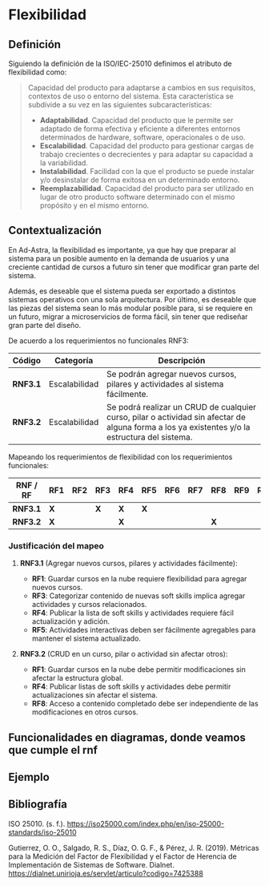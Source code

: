 # Flexibilidad

## Definición

Siguiendo la definición de la ISO/IEC-25010 definimos el atributo de flexibilidad como:

>Capacidad del producto para adaptarse a cambios en sus requisitos, contextos de uso o entorno del sistema. Esta característica se subdivide a su vez en las siguientes subcaracterísticas:
>
>- **Adaptabilidad**. Capacidad del producto que le permite ser adaptado de forma efectiva y eficiente a diferentes entornos determinados de hardware, software, operacionales o de uso.
>- **Escalabilidad**. Capacidad del producto para gestionar cargas de trabajo crecientes o decrecientes y para adaptar su capacidad a la variabilidad.
>- **Instalabilidad**. Facilidad con la que el producto se puede instalar y/o desinstalar de forma exitosa en un determinado entorno.
>- **Reemplazabilidad**. Capacidad del producto para ser utilizado en lugar de otro producto software determinado con el mismo propósito y en el mismo entorno.

## Contextualización

En Ad-Astra, la flexibilidad es importante, ya que hay que preparar al sistema para un posible aumento en la demanda de usuarios y una creciente cantidad de cursos a futuro sin tener que modificar gran parte del sistema.

Además, es deseable que el sistema pueda ser exportado a distintos sistemas operativos con una sola arquitectura. Por último, es deseable que las piezas del sistema sean lo más modular posible para, si se requiere en un futuro, migrar a microservicios de forma fácil, sin tener que rediseñar gran parte del diseño.

De acuerdo a los requerimientos no funcionales RNF3:

| Código | Categoría |Descripción |
|--------|-----------|-------------|
| **RNF3.1** | Escalabilidad | Se podrán agregar nuevos cursos, pilares y actividades al sistema fácilmente. |
| **RNF3.2** | Escalabilidad | Se podrá realizar un CRUD de cualquier curso, pilar o actividad sin afectar de alguna forma a los ya existentes y/o la estructura del sistema. |

Mapeando los requerimientos de flexibilidad con los requerimientos funcionales:

| RNF / RF | RF1 | RF2 | RF3 | RF4 | RF5 | RF6 | RF7 | RF8 | RF9 | RF10 | RF11 |
|----------|-----|-----|-----|-----|-----|-----|-----|-----|-----|------|------|
| **RNF3.1** | **X** | | **X** | **X** | **X** | | | | | | |
| **RNF3.2** | **X** | | | **X** | | | | **X** | | | |

### Justificación del mapeo

1. **RNF3.1** (Agregar nuevos cursos, pilares y actividades fácilmente):
    - **RF1**: Guardar cursos en la nube requiere flexibilidad para agregar nuevos cursos.
    - **RF3**: Categorizar contenido de nuevas soft skills implica agregar actividades y cursos relacionados.
    - **RF4**: Publicar la lista de soft skills y actividades requiere fácil actualización y adición.
    - **RF5**: Actividades interactivas deben ser fácilmente agregables para mantener el sistema actualizado.

1. **RNF3.2** (CRUD en un curso, pilar o actividad sin afectar otros):
   - **RF1**: Guardar cursos en la nube debe permitir modificaciones sin afectar la estructura global.
   - **RF4**: Publicar listas de soft skills y actividades debe permitir actualizaciones sin afectar el sistema.
   - **RF8**: Acceso a contenido completado debe ser independiente de las modificaciones en otros cursos.

<!-- Posiblemente: Mapeando los requerimientos no funcionales a funcionalidades del sistema, podemos ver que la escalabilidad se puede lograr con un diseño modular y una arquitectura de microservicios. La instalabilidad se puede lograr con una arquitectura de contenedores y una base de datos que permita fácilmente la migración de un sistema a otro. -->

## Funcionalidades en diagramas, donde veamos que cumple el rnf

<!-- ## Diseño de la solución

Para cumplir con los requerimientos de flexibilidad, se propone una arquitectura de microservicios que permita la escalabilidad y adaptabilidad del sistema. Cada funcionalidad del sistema se dividirá en módulos independientes que se comunicarán entre sí a través de una API REST. -->

## Ejemplo

## Bibliografía

ISO 25010. (s. f.). <https://iso25000.com/index.php/en/iso-25000-standards/iso-25010>

Gutierrez, O. O., Salgado, R. S., Díaz, O. G. F., & Pérez, J. R. (2019). Métricas para la Medición del Factor de Flexibilidad y el Factor de Herencia de Implementación de Sistemas de Software. Dialnet. <https://dialnet.unirioja.es/servlet/articulo?codigo=7425388>
